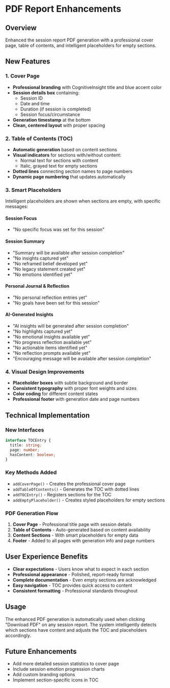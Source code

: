 # PDF Report Enhancements

## Overview
Enhanced the session report PDF generation with a professional cover page, table of contents, and intelligent placeholders for empty sections.

## New Features

### 1. Cover Page
- **Professional branding** with CognitiveInsight title and blue accent color
- **Session details box** containing:
  - Session ID
  - Date and time
  - Duration (if session is completed)
  - Session focus/circumstance
- **Generation timestamp** at the bottom
- **Clean, centered layout** with proper spacing

### 2. Table of Contents (TOC)
- **Automatic generation** based on content sections
- **Visual indicators** for sections with/without content:
  - Normal text for sections with content
  - Italic, grayed text for empty sections
- **Dotted lines** connecting section names to page numbers
- **Dynamic page numbering** that updates automatically

### 3. Smart Placeholders
Intelligent placeholders are shown when sections are empty, with specific messages:

#### Session Focus
- "No specific focus was set for this session"

#### Session Summary
- "Summary will be available after session completion"
- "No insights captured yet"
- "No reframed belief developed yet"
- "No legacy statement created yet"
- "No emotions identified yet"

#### Personal Journal & Reflection
- "No personal reflection entries yet"
- "No goals have been set for this session"

#### AI-Generated Insights
- "AI insights will be generated after session completion"
- "No highlights captured yet"
- "No emotional insights available yet"
- "No progress reflection available yet"
- "No actionable items identified yet"
- "No reflection prompts available yet"
- "Encouraging message will be available after session completion"

### 4. Visual Design Improvements
- **Placeholder boxes** with subtle background and border
- **Consistent typography** with proper font weights and sizes
- **Color coding** for different content states
- **Professional footer** with generation date and page numbers

## Technical Implementation

### New Interfaces
```typescript
interface TOCEntry {
  title: string;
  page: number;
  hasContent: boolean;
}
```

### Key Methods Added
- `addCoverPage()` - Creates the professional cover page
- `addTableOfContents()` - Generates the TOC with dotted lines
- `addTOCEntry()` - Registers sections for the TOC
- `addEmptyPlaceholder()` - Creates styled placeholders for empty sections

### PDF Generation Flow
1. **Cover Page** - Professional title page with session details
2. **Table of Contents** - Auto-generated based on content availability
3. **Content Sections** - With smart placeholders for empty data
4. **Footer** - Added to all pages with generation info and page numbers

## User Experience Benefits
- **Clear expectations** - Users know what to expect in each section
- **Professional appearance** - Polished, report-ready format
- **Complete documentation** - Even empty sections are acknowledged
- **Easy navigation** - TOC provides quick access to content
- **Consistent formatting** - Professional standards throughout

## Usage
The enhanced PDF generation is automatically used when clicking "Download PDF" on any session report. The system intelligently detects which sections have content and adjusts the TOC and placeholders accordingly.

## Future Enhancements
- Add more detailed session statistics to cover page
- Include session emotion progression charts
- Add custom branding options
- Implement section-specific icons in TOC
